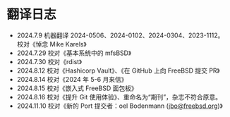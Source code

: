 # 翻译日志


- 2024.7.9 机器翻译 2024-0506、2024-0102、2024-0304、2023-1112。校对《悼念 Mike Karels》
- 2024.7.29 校对《基本系统中的 mfsBSD》
- 2024.7.30 校对《rdist》
- 2024.8.12 校对《Hashicorp Vault》、《在 GitHub 上向 FreeBSD 提交 PR》
- 2024.8.14 校对《2024 年 5-6 月来信》
- 2024.8.15 校对《嵌入式 FreeBSD 面包板》
- 2024.8.16 校对《提升 Git 使用体验》、重命名为“期刊”，杂志不符合原意。
- 2024.11.10 校对《新的 Port 提交者：oel Bodenmann (jbo@freebsd.org)》